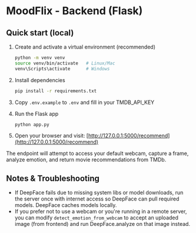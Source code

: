 # MoodFlix - Backend (Flask)

## Quick start (local)

1. Create and activate a virtual environment (recommended)

   ```sh
   python -m venv venv
   source venv/bin/activate   # Linux/Mac
   venv\Scripts\activate      # Windows
   ```

2. Install dependencies

   ```sh
   pip install -r requirements.txt
   ```

3. Copy `.env.example` to `.env` and fill in your TMDB_API_KEY

4. Run the Flask app

   ```sh
   python app.py
   ```

5. Open your browser and visit: [http://127.0.0.1:5000/recommend](http://127.0.0.1:5000/recommend)

The endpoint will attempt to access your default webcam, capture a frame, analyze emotion, and return movie recommendations from TMDb.

## Notes & Troubleshooting
- If DeepFace fails due to missing system libs or model downloads, run the server once with internet access so DeepFace can pull required models. DeepFace caches models locally.
- If you prefer not to use a webcam or you're running in a remote server, you can modify `detect_emotion_from_webcam` to accept an uploaded image (from frontend) and run DeepFace.analyze on that image instead.